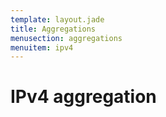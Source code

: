 ```yaml
---
template: layout.jade
title: Aggregations
menusection: aggregations
menuitem: ipv4
---
```



# IPv4 aggregation
